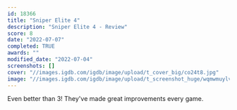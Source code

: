 ```yaml
---
id: 18366
title: "Sniper Elite 4"
description: "Sniper Elite 4 - Review"
score: 8
date: "2022-07-07"
completed: TRUE
awards: ""
modified_date: "2022-07-04"
screenshots: []
cover: "//images.igdb.com/igdb/image/upload/t_cover_big/co24t8.jpg"
image: "//images.igdb.com/igdb/image/upload/t_screenshot_huge/wqmwmuylv5oa7u2hv8kd.jpg"
---
```

Even better than 3! They've made great improvements every game.